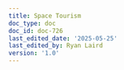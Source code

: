 ```yaml
---
title: Space Tourism
doc_type: doc
doc_id: doc-726
last_edited_date: '2025-05-25'
last_edited_by: Ryan Laird
version: '1.0'
---
```



